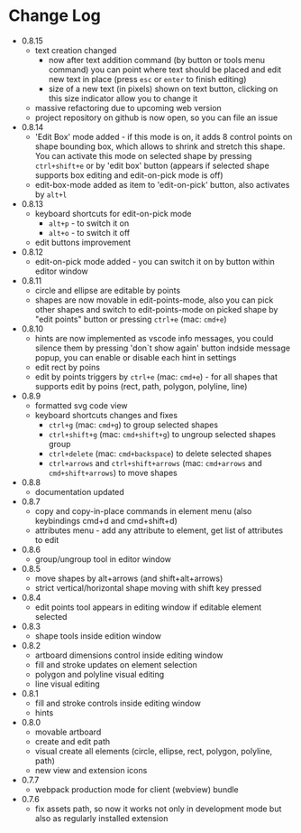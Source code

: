 # Change Log
 - 0.8.15
   - text creation changed
     - now after text addition command (by button or tools menu command) you can point where text should be placed and edit new text in place (press `esc` or `enter` to finish editing)
     - size of a new text (in pixels) shown on text button, clicking on this size indicator allow you to change it
   - massive refactoring due to upcoming web version
   - project repository on github is now open, so you can file an issue
 - 0.8.14
   - 'Edit Box' mode added - if this mode is on, it adds 8 control points on shape bounding box, which allows to shrink and stretch this shape. You can activate this mode on selected shape by pressing `ctrl+shift+e` or by 'edit box' button (appears if selected shape supports box editing and edit-on-pick mode is off)
   - edit-box-mode added as item to 'edit-on-pick' button, also activates by `alt+l`
 - 0.8.13
   - keyboard shortcuts for edit-on-pick mode
     - `alt+p` - to switch it on
     - `alt+o` - to switch it off
   - edit buttons improvement
 - 0.8.12
   - edit-on-pick mode added - you can switch it on by button within editor window
 - 0.8.11
   - circle and ellipse are editable by points
   - shapes are now movable in edit-points-mode, also you can pick other shapes and switch to edit-points-mode on picked shape by "edit points" button or pressing `ctrl+e` (mac: `cmd+e`)
 - 0.8.10
   - hints are now implemented as vscode info messages, you could silence them by pressing 'don`t show again' button indside message popup, you can enable or disable each hint in settings
   - edit rect by poins
   - edit by points triggers by `ctrl+e` (mac: `cmd+e`) - for all shapes that supports edit by poins (rect, path, polygon, polyline, line)
 - 0.8.9
   - formatted svg code view
   - keyboard shortcuts changes and fixes
     - `ctrl+g` (mac: `cmd+g`) to group selected shapes
     - `ctrl+shift+g` (mac: `cmd+shift+g`) to ungroup selected shapes group
     - `ctrl+delete` (mac: `cmd+backspace`) to delete selected shapes
     - `ctrl+arrows` and `ctrl+shift+arrows` (mac: `cmd+arrows` and `cmd+shift+arrows`) to move shapes
 - 0.8.8
   - documentation updated
 - 0.8.7
   - copy and copy-in-place commands in element menu (also keybindings cmd+d and cmd+shift+d)
   - attributes menu - add any attribute to element, get list of attributes to edit
 - 0.8.6
   - group/ungroup tool in editor window
 - 0.8.5
   - move shapes by alt+arrows (and shift+alt+arrows)
   - strict vertical/horizontal shape moving with shift key pressed
 - 0.8.4
   - edit points tool appears in editing window if editable element selected
 - 0.8.3
   - shape tools inside edition window
 - 0.8.2
   - artboard dimensions control inside editing window
   - fill and stroke updates on element selection
   - polygon and polyline visual editing
   - line visual editing
 - 0.8.1
   - fill and stroke controls inside editing window
   - hints
 - 0.8.0
   - movable artboard
   - create and edit path
   - visual create all elements (circle, ellipse, rect, polygon, polyline, path)
   - new view and extension icons
 - 0.7.7
   - webpack production mode for client (webview) bundle
 - 0.7.6
   - fix assets path, so now it works not only in development mode but also as regularly installed extension

